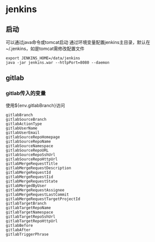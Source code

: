 # jenkins
## 启动
可以通过java命令或tomcat启动
通过环境变量配置jenkins主目录，默认在~/.jenkins，如是tomcat需修改配置文件

    export JENKINS_HOME=/data/jenkins
    java -jar jenkins.war --httpPort=8080 --daemon

## gitlab
### gitlab传入的变量
使用${env.gitlabBranch}访问

    gitlabBranch
    gitlabSourceBranch
    gitlabActionType
    gitlabUserName
    gitlabUserEmail
    gitlabSourceRepoHomepage
    gitlabSourceRepoName
    gitlabSourceNamespace
    gitlabSourceRepoURL
    gitlabSourceRepoSshUrl
    gitlabSourceRepoHttpUrl
    gitlabMergeRequestTitle
    gitlabMergeRequestDescription
    gitlabMergeRequestId
    gitlabMergeRequestIid
    gitlabMergeRequestState
    gitlabMergedByUser
    gitlabMergeRequestAssignee
    gitlabMergeRequestLastCommit
    gitlabMergeRequestTargetProjectId
    gitlabTargetBranch
    gitlabTargetRepoName
    gitlabTargetNamespace
    gitlabTargetRepoSshUrl
    gitlabTargetRepoHttpUrl
    gitlabBefore
    gitlabAfter
    gitlabTriggerPhrase